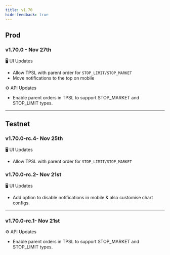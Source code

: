 ```yaml
---
title: v1.70
hide-feedback: true
---
```


## Prod

### v1.70.0 - Nov 27th

🖥️  UI Updates

* Allow TPSL with parent order for `STOP_LIMIT/STOP_MARKET`
* Move notifications to the top on mobile

⚙️ API Updates

* Enable parent orders in TPSL to support STOP_MARKET and STOP_LIMIT types.

***

## Testnet

### v1.70.0-rc.4- Nov 25th

🖥️  UI Updates

* Allow TPSL with parent order for `STOP_LIMIT/STOP_MARKET`


### v1.70.0-rc.2- Nov 21st

🖥️  UI Updates

* Add option to disable notifications in mobile & also customise chart configs.

***

### v1.70.0-rc.1- Nov 21st

⚙️ API Updates

* Enable parent orders in TPSL to support STOP_MARKET and STOP_LIMIT types.
